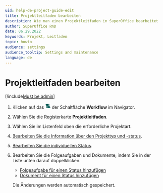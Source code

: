 ```yaml
---
uid: help-de-project-guide-edit
title: Projektleitfaden bearbeiten
description: Wie man einen Projektleitfaden in SuperOffice bearbeitet
author: SuperOffice RnD
date: 06.29.2022
keywords: Projekt, Leitfaden
topic: howto
audience: settings
audience_tooltip: Settings and maintenance
language: de
---
```


# Projektleitfaden bearbeiten

[!include[Must be admin](../../../learn/includes/req-admin.md)]

1. Klicken auf das ![Symbol][img1] der Schaltfläche **Workflow** im Navigator.
2. Wählen Sie die Registerkarte **Projektleitfaden**.
3. Wählen Sie im Listenfeld oben die erforderliche Projektart.
4. [Bearbeiten Sie die Information über den Projekttyp und -status][3].
5. [Bearbeiten Sie die individuellen Status][3].
6. Bearbeiten Sie die Folgeaufgaben und Dokumente, indem Sie in der Liste unten darauf doppelklicken.

    * [Folgeaufgabe für einen Status hinzufügen][2]
    * [Dokument für einen Status hinzufügen][1]

    Die Änderungen werden automatisch gespeichert.

<!-- Referenced links -->
[1]: create.md#add-doc-status
[2]: create.md#add-fo-status
[3]: ../../../admin/lists/learn/project-status.md

<!-- Referenced images -->
[img1]: ../../../../../common/icons/nav-admin-workflow-active.png
